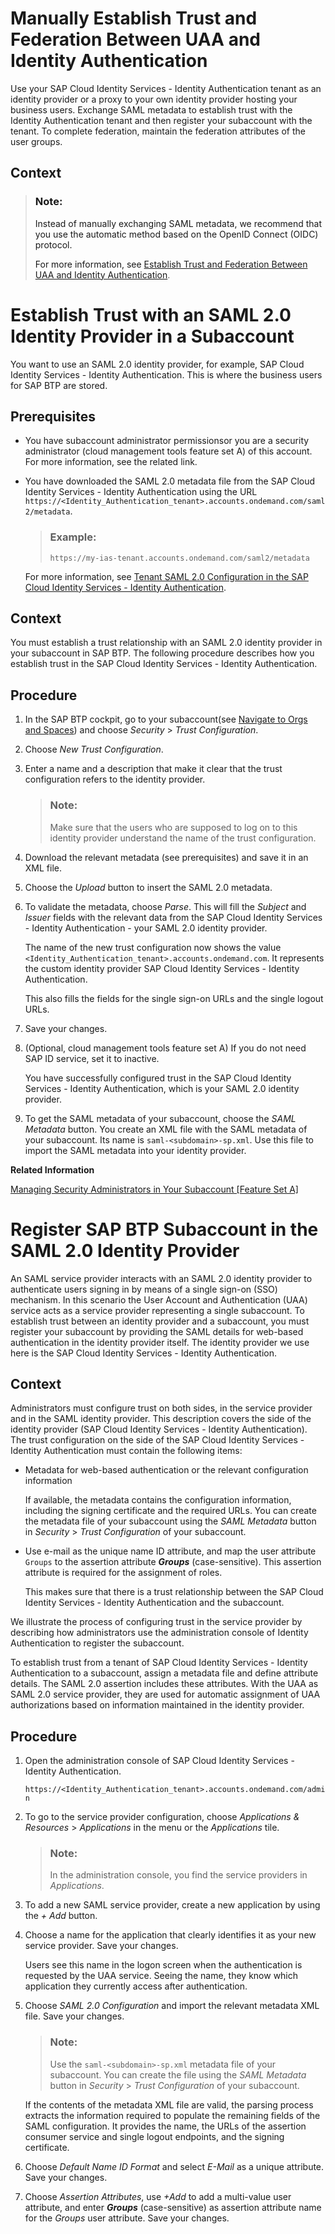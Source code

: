 <!-- loio7c6aa87459764b179aeccadccd4f91f3 -->

# Manually Establish Trust and Federation Between UAA and Identity Authentication

Use your SAP Cloud Identity Services - Identity Authentication tenant as an identity provider or a proxy to your own identity provider hosting your business users. Exchange SAML metadata to establish trust with the Identity Authentication tenant and then register your subaccount with the tenant. To complete federation, maintain the federation attributes of the user groups.



<a name="loio7c6aa87459764b179aeccadccd4f91f3__context_rjk_cgw_xmb"/>

## Context

> ### Note:  
> Instead of manually exchanging SAML metadata, we recommend that you use the automatic method based on the OpenID Connect \(OIDC\) protocol.
> 
> For more information, see [Establish Trust and Federation Between UAA and Identity Authentication](Establish_Trust_and_Federation_Between_UAA_and_Identity_Authentication_161f8f0.md#loio161f8f0cfac64c4fa2d973bc5f08a894).

 <a name="loio7c6aa87459764b179aeccadccd4f91f3 loioaedb8eed952b41c4b87c50b92bf651e4__loioaedb8eed952b41c4b87c50b92bf651e4"/>

<!-- loioaedb8eed952b41c4b87c50b92bf651e4 -->

# Establish Trust with an SAML 2.0 Identity Provider in a Subaccount

You want to use an SAML 2.0 identity provider, for example, SAP Cloud Identity Services - Identity Authentication. This is where the business users for SAP BTP are stored.



<a name="loioaedb8eed952b41c4b87c50b92bf651e4__prereq_dvg_xgj_p1b"/>

## Prerequisites

-   You have subaccount administrator permissionsor you are a security administrator \(cloud management tools feature set A\) of this account. For more information, see the related link.

-   You have downloaded the SAML 2.0 metadata file from the SAP Cloud Identity Services - Identity Authentication using the URL `https://<Identity_Authentication_tenant>.accounts.ondemand.com/saml2/metadata`.

    > ### Example:  
    > `https://my-ias-tenant.accounts.ondemand.com/saml2/metadata`

    For more information, see [Tenant SAML 2.0 Configuration in the SAP Cloud Identity Services - Identity Authentication](https://help.sap.com/viewer/6d6d63354d1242d185ab4830fc04feb1/Cloud/en-US/e81a19b0067f4646982d7200a8dab3ca.html).




## Context

You must establish a trust relationship with an SAML 2.0 identity provider in your subaccount in SAP BTP. The following procedure describes how you establish trust in the SAP Cloud Identity Services - Identity Authentication.



## Procedure

1.  In the SAP BTP cockpit, go to your subaccount\(see [Navigate to Orgs and Spaces](Navigate_to_Orgs_and_Spaces_5bf8735.md)\) and choose *Security* \> *Trust Configuration*.

2.  Choose *New Trust Configuration*.

3.  Enter a name and a description that make it clear that the trust configuration refers to the identity provider.

    > ### Note:  
    > Make sure that the users who are supposed to log on to this identity provider understand the name of the trust configuration.

4.  Download the relevant metadata \(see prerequisites\) and save it in an XML file.

5.  Choose the *Upload* button to insert the SAML 2.0 metadata.

6.  To validate the metadata, choose *Parse*. This will fill the *Subject* and *Issuer* fields with the relevant data from the SAP Cloud Identity Services - Identity Authentication - your SAML 2.0 identity provider.

    The name of the new trust configuration now shows the value `<Identity_Authentication_tenant>.accounts.ondemand.com`. It represents the custom identity provider SAP Cloud Identity Services - Identity Authentication.

    This also fills the fields for the single sign-on URLs and the single logout URLs.

7.  Save your changes.

8.  \(Optional, cloud management tools feature set A\) If you do not need SAP ID service, set it to inactive.

    You have successfully configured trust in the SAP Cloud Identity Services - Identity Authentication, which is your SAML 2.0 identity provider.

9.  To get the SAML metadata of your subaccount, choose the *SAML Metadata* button. You create an XML file with the SAML metadata of your subaccount. Its name is `saml-<subdomain>-sp.xml`. Use this file to import the SAML metadata into your identity provider.


**Related Information**  


[Managing Security Administrators in Your Subaccount \[Feature Set A\]](Managing_Security_Administrators_in_Your_Subaccount_Feature_Set_A_6752c4b.md "Running on the cloud management tools feature set A: When you create a subaccount, SAP BTP automatically grants your user the role for the administration of business users and their authorizations in the subaccount. Having this role, you can also add or remove other users who will then also be user and role administrators of this subaccount.")

 <a name="loio7c6aa87459764b179aeccadccd4f91f3 loio347cc6991eda439ea7d87ef1311913bf__loio347cc6991eda439ea7d87ef1311913bf"/>

<!-- loio347cc6991eda439ea7d87ef1311913bf -->

# Register SAP BTP Subaccount in the SAML 2.0 Identity Provider

An SAML service provider interacts with an SAML 2.0 identity provider to authenticate users signing in by means of a single sign-on \(SSO\) mechanism. In this scenario the User Account and Authentication \(UAA\) service acts as a service provider representing a single subaccount. To establish trust between an identity provider and a subaccount, you must register your subaccount by providing the SAML details for web-based authentication in the identity provider itself. The identity provider we use here is the SAP Cloud Identity Services - Identity Authentication.



## Context

Administrators must configure trust on both sides, in the service provider and in the SAML identity provider. This description covers the side of the identity provider \(SAP Cloud Identity Services - Identity Authentication\). The trust configuration on the side of the SAP Cloud Identity Services - Identity Authentication must contain the following items:

-   Metadata for web-based authentication or the relevant configuration information

    If available, the metadata contains the configuration information, including the signing certificate and the required URLs. You can create the metadata file of your subaccount using the *SAML Metadata* button in *Security* \> *Trust Configuration* of your subaccount.

-   Use e-mail as the unique name ID attribute, and map the user attribute `Groups` to the assertion attribute ***Groups*** \(case-sensitive\). This assertion attribute is required for the assignment of roles.

    This makes sure that there is a trust relationship between the SAP Cloud Identity Services - Identity Authentication and the subaccount.


We illustrate the process of configuring trust in the service provider by describing how administrators use the administration console of Identity Authentication to register the subaccount.

To establish trust from a tenant of SAP Cloud Identity Services - Identity Authentication to a subaccount, assign a metadata file and define attribute details. The SAML 2.0 assertion includes these attributes. With the UAA as SAML 2.0 service provider, they are used for automatic assignment of UAA authorizations based on information maintained in the identity provider.



<a name="loio347cc6991eda439ea7d87ef1311913bf__steps_mwt_fc2_sy"/>

## Procedure

1.  Open the administration console of SAP Cloud Identity Services - Identity Authentication.

    `https://<Identity_Authentication_tenant>.accounts.ondemand.com/admin`

2.  To go to the service provider configuration, choose *Applications & Resources* \> *Applications* in the menu or the *Applications* tile.

    > ### Note:  
    > In the administration console, you find the service providers in *Applications*.

3.  To add a new SAML service provider, create a new application by using the *+ Add* button.

4.  Choose a name for the application that clearly identifies it as your new service provider. Save your changes.

    Users see this name in the logon screen when the authentication is requested by the UAA service. Seeing the name, they know which application they currently access after authentication.

5.  Choose *SAML 2.0 Configuration* and import the relevant metadata XML file. Save your changes.

    > ### Note:  
    > Use the `saml-<subdomain>-sp.xml` metadata file of your subaccount. You can create the file using the *SAML Metadata* button in *Security* \> *Trust Configuration* of your subaccount.

    If the contents of the metadata XML file are valid, the parsing process extracts the information required to populate the remaining fields of the SAML configuration. It provides the name, the URLs of the assertion consumer service and single logout endpoints, and the signing certificate.

6.  Choose *Default Name ID Format* and select *E-Mail* as a unique attribute. Save your changes.

7.  Choose *Assertion Attributes*, use *+Add* to add a multi-value user attribute, and enter ***Groups*** \(case-sensitive\) as assertion attribute name for the *Groups* user attribute. Save your changes.


